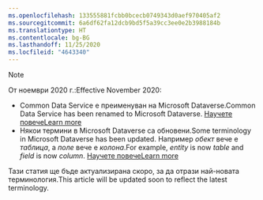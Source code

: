 ```yaml
---
ms.openlocfilehash: 133555881fcbb0bcecb0749343d0aef970405af2
ms.sourcegitcommit: 6a6df62fa12dcb9bd5f5a39cc3ee0e2b3988184b
ms.translationtype: HT
ms.contentlocale: bg-BG
ms.lasthandoff: 11/25/2020
ms.locfileid: "4643340"
---
```

> [!NOTE]
> <span data-ttu-id="83b50-101">От ноември 2020 г.:</span><span class="sxs-lookup"><span data-stu-id="83b50-101">Effective November 2020:</span></span>
> - <span data-ttu-id="83b50-102">Common Data Service е преименуван на Microsoft Dataverse.</span><span class="sxs-lookup"><span data-stu-id="83b50-102">Common Data Service has been renamed to Microsoft Dataverse.</span></span> [<span data-ttu-id="83b50-103">Научете повече</span><span class="sxs-lookup"><span data-stu-id="83b50-103">Learn more</span></span>](https://aka.ms/PAuAppBlog)
> - <span data-ttu-id="83b50-104">Някои термини в Microsoft Dataverse са обновени.</span><span class="sxs-lookup"><span data-stu-id="83b50-104">Some terminology in Microsoft Dataverse has been updated.</span></span> <span data-ttu-id="83b50-105">Например *обект* вече е *таблица*, а *поле* вече е *колона*.</span><span class="sxs-lookup"><span data-stu-id="83b50-105">For example, *entity* is now *table* and *field* is now *column*.</span></span> [<span data-ttu-id="83b50-106">Научете повече</span><span class="sxs-lookup"><span data-stu-id="83b50-106">Learn more</span></span>](https://go.microsoft.com/fwlink/?linkid=2147247)
>
> <span data-ttu-id="83b50-107">Тази статия ще бъде актуализирана скоро, за да отрази най-новата терминология.</span><span class="sxs-lookup"><span data-stu-id="83b50-107">This article will be updated soon to reflect the latest terminology.</span></span>
